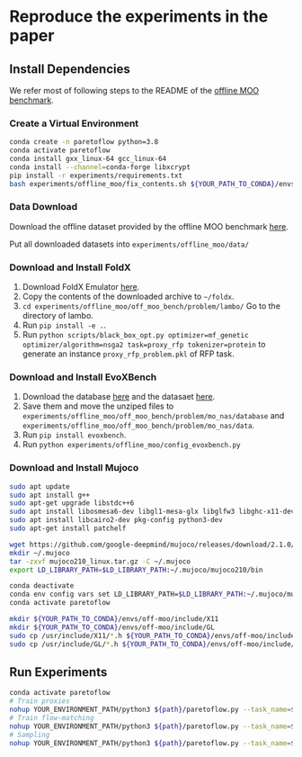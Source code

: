 # Reproduce the experiments in the paper
## Install Dependencies

We refer most of following steps to the README of the [offline MOO benchmark](https://github.com/lamda-bbo/offline-moo?tab=readme-ov-file#evoxbench).

### Create a Virtual Environment
```bash
conda create -n paretoflow python=3.8
conda activate paretoflow
conda install gxx_linux-64 gcc_linux-64
conda install --channel=conda-forge libxcrypt
pip install -r experiments/requirements.txt
bash experiments/offline_moo/fix_contents.sh ${YOUR_PATH_TO_CONDA}/envs/paretoflow/lib/python3.8/site-packages/sklearn/cross_decomposition/pls_.py "pinv2" "pinv"
```

### Data Download
Download the offline dataset provided by the offline MOO benchmark [here](https://drive.google.com/drive/folders/1SvU-p4Q5KAjPlHrDJ0VGiU2Te_v9g3rT).

Put all downloaded datasets into `experiments/offline_moo/data/`

### Download and Install FoldX
1. Download FoldX Emulator [here](https://foldxsuite.crg.eu/academic-license-info).
2. Copy the contents of the downloaded archive to `~/foldx`. 
3. `cd experiments/offline_moo/off_moo_bench/problem/lambo/` Go to the directory of lambo.
4. Run `pip install -e .`.
5. Run `python scripts/black_box_opt.py optimizer=mf_genetic optimizer/algorithm=nsga2 task=proxy_rfp tokenizer=protein` to generate an instance `proxy_rfp_problem.pkl` of RFP task.

### Download and Install EvoXBench
1. Download the database [here](https://drive.google.com/file/d/11bQ1paHEWHDnnTPtxs2OyVY_Re-38DiO/view) and the datasaet [here](https://drive.google.com/file/d/1r0iSCq1gLFs5xnmp1MDiqcqxNcY5q6Hp/view).
2. Save them and move the unziped files to `experiments/offline_moo/off_moo_bench/problem/mo_nas/database` and `experiments/offline_moo/off_moo_bench/problem/mo_nas/data`.
3. Run `pip install evoxbench`.
4. Run `python experiments/offline_moo/config_evoxbench.py`

### Download and Install Mujoco
```bash
sudo apt update
sudo apt install g++
sudo apt-get upgrade libstdc++6
sudo apt install libosmesa6-dev libgl1-mesa-glx libglfw3 libghc-x11-dev
sudo apt install libcairo2-dev pkg-config python3-dev
sudo apt-get install patchelf

wget https://github.com/google-deepmind/mujoco/releases/download/2.1.0/mujoco210-linux-x86_64.tar.gz -O mujoco210_linux.tar.gz
mkdir ~/.mujoco
tar -zxvf mujoco210_linux.tar.gz -C ~/.mujoco
export LD_LIBRARY_PATH=$LD_LIBRARY_PATH:~/.mujoco/mujoco210/bin

conda deactivate
conda env config vars set LD_LIBRARY_PATH=$LD_LIBRARY_PATH:~/.mujoco/mujoco210/bin:/usr/lib/nvidia
conda activate paretoflow

mkdir ${YOUR_PATH_TO_CONDA}/envs/off-moo/include/X11
mkdir ${YOUR_PATH_TO_CONDA}/envs/off-moo/include/GL
sudo cp /usr/include/X11/*.h ${YOUR_PATH_TO_CONDA}/envs/off-moo/include/X11/
sudo cp /usr/include/GL/*.h ${YOUR_PATH_TO_CONDA}/envs/off-moo/include/GL 
```

## Run Experiments
```bash
conda activate paretoflow
# Train proxies
nohup YOUR_ENVIRONMENT_PATH/python3 ${path}/paretoflow.py --task_name=$task --mode="train_proxies" --seed=0 > ${path}/log/task${task}_proxies_training.log 2>&1
# Train flow-matching
nohup YOUR_ENVIRONMENT_PATH/python3 ${path}/paretoflow.py --task_name=$task --mode="train_flow_matching" --seed=0 > ${path}/log/task${task}_fm_training.log 2>&1
# Sampling
nohup YOUR_ENVIRONMENT_PATH/python3 ${path}/paretoflow.py --task_name=$task --mode="sampling" --seed=$seed > ${path}/log/task${task}_seed${seed}.log 2>&1
```
